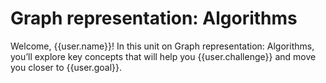 # Graph representation: Algorithms

Welcome, {{user.name}}! In this unit on Graph representation: Algorithms, you’ll explore key concepts that will help you {{user.challenge}} and move you closer to {{user.goal}}.